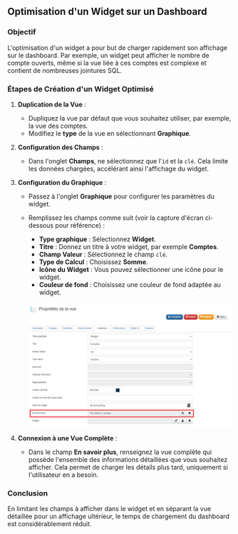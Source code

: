 ## Optimisation d'un Widget sur un Dashboard

### Objectif
L'optimisation d'un widget a pour but de charger rapidement son affichage sur le dashboard. Par exemple, un widget peut afficher le nombre de compte ouverts, même si la vue liée à ces comptes est complexe et contient de nombreuses jointures SQL.

### Étapes de Création d'un Widget Optimisé

1. **Duplication de la Vue** :
   - Dupliquez la vue par défaut que vous souhaitez utiliser, par exemple, la vue des comptes.
   - Modifiez le **type** de la vue en sélectionnant **Graphique**.

2. **Configuration des Champs** :
   - Dans l'onglet **Champs**, ne sélectionnez que l'`id` et la `clé`. Cela limite les données chargées, accélérant ainsi l'affichage du widget.

3. **Configuration du Graphique** :
   - Passez à l'onglet **Graphique** pour configurer les paramètres du widget.
   - Remplissez les champs comme suit (voir la capture d'écran ci-dessous pour référence) :
     - **Type graphique** : Sélectionnez **Widget**.
     - **Titre** : Donnez un titre à votre widget, par exemple **Comptes**.
     - **Champ Valeur** : Sélectionnez le champ `clé`.
     - **Type de Calcul** : Choisissez **Somme**.
     - **Icône du Widget** : Vous pouvez sélectionner une icône pour le widget.
     - **Couleur de fond** : Choisissez une couleur de fond adaptée au widget.

      ![Configuration du Widget](images/config.png)

4. **Connexion à une Vue Complète** :
   - Dans le champ **En savoir plus**, renseignez la vue complète qui possède l'ensemble des informations détaillées que vous souhaitez afficher. Cela permet de charger les détails plus tard, uniquement si l'utilisateur en a besoin.

### Conclusion
En limitant les champs à afficher dans le widget et en séparant la vue détaillée pour un affichage ultérieur, le temps de chargement du dashboard est considérablement réduit.

